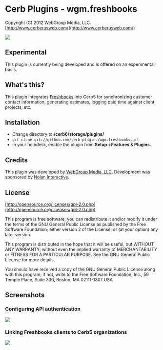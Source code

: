 Cerb Plugins - wgm.freshbooks
===========================================
Copyright (C) 2012 WebGroup Media, LLC.  
[http://www.cerberusweb.com/](http://www.cerberusweb.com/)  

![](https://github.com/cerb5-plugins/wgm.freshbooks/wiki/freshbooks_plugin.png)

Experimental
------------
This plugin is currently being developed and is offered on an experimental basis.

What's this?
------------
This plugin integrates [Freshbooks](https://webgroupmedia.freshbooks.com/refer/www
) into Cerb5 for synchronizing customer contact information, generating estimates, logging paid time against client projects, etc.

Installation
------------
* Change directory to **/cerb6/storage/plugins/**
* `git clone git://github.com/cerb-plugins/wgm.freshbooks.git`
* In your helpdesk, enable the plugin from **Setup->Features & Plugins**.

Credits
-------
This plugin was developed by [WebGroup Media, LLC](http://www.cerberusweb.com/).
Development was sponsored by [Nolan Interactive](http://www.nolaninteractive.com/).  

License
-------

[http://opensource.org/licenses/gpl-2.0.php](http://opensource.org/licenses/gpl-2.0.php)  

This program is free software; you can redistribute it and/or modify it under the terms of the GNU General Public License as published by the Free Software Foundation; either version 2 of the License, or (at your option) any later version.

This program is distributed in the hope that it will be useful, but WITHOUT ANY WARRANTY; without even the implied warranty of MERCHANTABILITY or FITNESS FOR A PARTICULAR PURPOSE. See the GNU General Public License for more details.

You should have received a copy of the GNU General Public License along with this program; if not, write to the Free Software Foundation, Inc., 59 Temple Place, Suite 330, Boston, MA 02111-1307 USA

Screenshots
-----------
### Configuring API authentication
![](https://github.com/cerb5-plugins/wgm.freshbooks/wiki/freshbooks_config.png)
### Linking Freshbooks clients to Cerb5 organizations
![](https://github.com/cerb5-plugins/wgm.freshbooks/wiki/freshbooks_link_orgs.png)